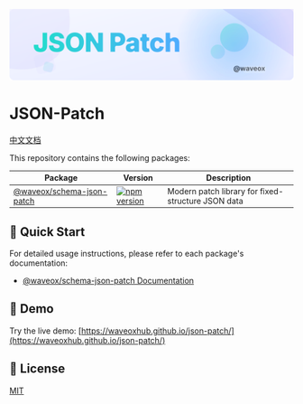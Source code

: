 ![JSONSchemaJSONPatch](./banner.svg)

# JSON-Patch

[中文文档](./README.zh-CN.md)

This repository contains the following packages:

| Package | Version | Description |
|---------|---------|-------------|
| [@waveox/schema-json-patch](./packages/schema-json-patch) | [![npm version](https://img.shields.io/npm/v/@waveox/schema-json-patch.svg?style=flat)](https://www.npmjs.com/package/@waveox/schema-json-patch) | Modern patch library for fixed-structure JSON data |

## 🚀 Quick Start

For detailed usage instructions, please refer to each package's documentation:

- [@waveox/schema-json-patch Documentation](./packages/schema-json-patch/README.md)

## 📝 Demo

Try the live demo: [https://waveoxhub.github.io/json-patch/](https://waveoxhub.github.io/json-patch/)

## 📄 License

[MIT](LICENSE)
